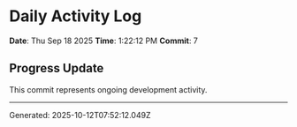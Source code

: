 # Daily Activity Log

**Date**: Thu Sep 18 2025
**Time**: 1:22:12 PM
**Commit**: 7

## Progress Update

This commit represents ongoing development activity.

---
Generated: 2025-10-12T07:52:12.049Z
